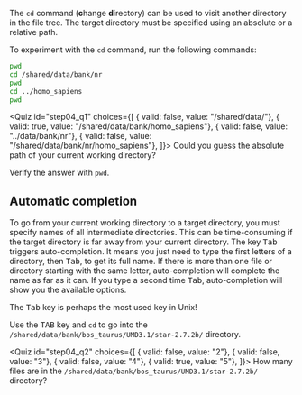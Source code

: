 <script>
import Quiz from "components/Quiz.svelte";
</script>

The `cd` command (**c**hange **d**irectory) can be used to visit another directory in the file tree. 
The target directory must be specified using an absolute or a relative path. 

To experiment with the `cd` command, run the following commands:

```bash
pwd
cd /shared/data/bank/nr
pwd
cd ../homo_sapiens
pwd 
```

<Quiz id="step04_q1" choices={[
	{ valid: false, value: "/shared/data/"},
	{ valid: true, value: "/shared/data/bank/homo_sapiens"},
	{ valid: false, value: "../data/bank/nr"},
	{ valid: false, value: "/shared/data/bank/nr/homo_sapiens"},
]}>
	<span slot="prompt">
		Could you guess the absolute path of your current working directory?
	</span>
</Quiz>

Verify the answer with `pwd`.

## Automatic completion

To go from your current working directory to a target directory, you must specify names of all intermediate directories. This can be time-consuming if the target directory is far away from your current directory. 
The key <kbd>Tab</kbd> triggers auto-completion. It means you just need to type the first letters of a directory, then <kbd>Tab</kbd>, to get its full name. If there is more than one file or directory starting with the same letter, auto-completion will complete the name as far as it can. If you type a second time <kbd>Tab</kbd>, auto-completion will show you the available options.

The <kbd>Tab</kbd> key is perhaps the most used key in Unix!

Use the <kbd>TAB</kbd> key and `cd` to go into the `/shared/data/bank/bos_taurus/UMD3.1/star-2.7.2b/` directory.

<Quiz id="step04_q2" choices={[
	{ valid: false, value: "2"},
	{ valid: false, value: "3"},
	{ valid: false, value: "4"},
	{ valid: true, value: "5"},
]}>
	<span slot="prompt">
		How many files are in the `/shared/data/bank/bos_taurus/UMD3.1/star-2.7.2b/` directory?
	</span>
</Quiz>

